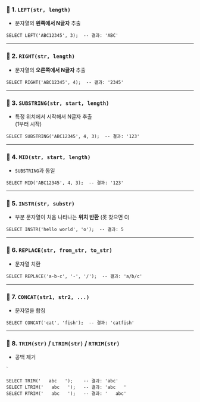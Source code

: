 
### 🔹 1. `LEFT(str, length)`

- 문자열의 **왼쪽에서 N글자** 추출

`SELECT LEFT('ABC12345', 3);  -- 결과: 'ABC'`

---

### 🔹 2. `RIGHT(str, length)`

- 문자열의 **오른쪽에서 N글자** 추출
    

`SELECT RIGHT('ABC12345', 4);  -- 결과: '2345'`

---

### 🔹 3. `SUBSTRING(str, start, length)`

- 특정 위치에서 시작해서 N글자 추출  
    (1부터 시작)
    

`SELECT SUBSTRING('ABC12345', 4, 3);  -- 결과: '123'`

---

### 🔹 4. `MID(str, start, length)`

- `SUBSTRING`과 동일
    

`SELECT MID('ABC12345', 4, 3);  -- 결과: '123'`

---

### 🔹 5. `INSTR(str, substr)`

- 부분 문자열이 처음 나타나는 **위치 반환** (못 찾으면 0)
    

`SELECT INSTR('hello world', 'o');  -- 결과: 5`

---

### 🔹 6. `REPLACE(str, from_str, to_str)`

- 문자열 치환
    
`SELECT REPLACE('a-b-c', '-', '/');  -- 결과: 'a/b/c'`

---

### 🔹 7. `CONCAT(str1, str2, ...)`

- 문자열을 합침
    
`SELECT CONCAT('cat', 'fish');  -- 결과: 'catfish'`

---

### 🔹 8. `TRIM(str)` / `LTRIM(str)` / `RTRIM(str)`

- 공백 제거

`
```
SELECT TRIM('   abc   ');    -- 결과: 'abc' 
SELECT LTRIM('   abc   ');   -- 결과: 'abc   ' 
SELECT RTRIM('   abc   ');   -- 결과: '   abc'
```